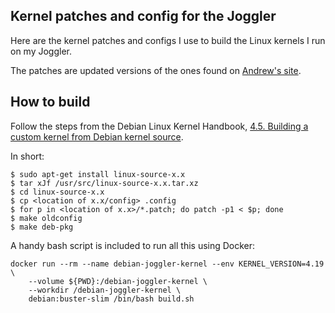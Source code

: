 ## Kernel patches and config for the Joggler

Here are the kernel patches and configs I use to build the Linux kernels I
run on my Joggler.

The patches are updated versions of the ones found on
[Andrew's site](http://birdslikewires.co.uk/download/openframe/kernel/).

## How to build

Follow the steps from the Debian Linux Kernel Handbook,
[4.5. Building a custom kernel from Debian kernel source](https://kernel-team.pages.debian.net/kernel-handbook/ch-common-tasks.html#s-common-building).

In short:

```shell
$ sudo apt-get install linux-source-x.x
$ tar xJf /usr/src/linux-source-x.x.tar.xz
$ cd linux-source-x.x
$ cp <location of x.x/config> .config
$ for p in <location of x.x>/*.patch; do patch -p1 < $p; done
$ make oldconfig
$ make deb-pkg
```

A handy bash script is included to run all this using Docker:

```shell
docker run --rm --name debian-joggler-kernel --env KERNEL_VERSION=4.19 \
    --volume ${PWD}:/debian-joggler-kernel \
    --workdir /debian-joggler-kernel \
    debian:buster-slim /bin/bash build.sh
```
